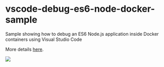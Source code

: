 # vscode-debug-es6-node-docker-sample
Sample showing how to debug an ES6 Node.js application inside Docker containers using Visual Studio Code

More details [here](https://alexanderzeitler.com/articles/debugging-a-nodejs-es6-application-in-a-docker-container-using-visual-studio-code/).

![](https://alexanderzeitler.com/articles/debugging-a-nodejs-es6-application-in-a-docker-container-using-visual-studio-code/runattachactivebreakpoint.png)
